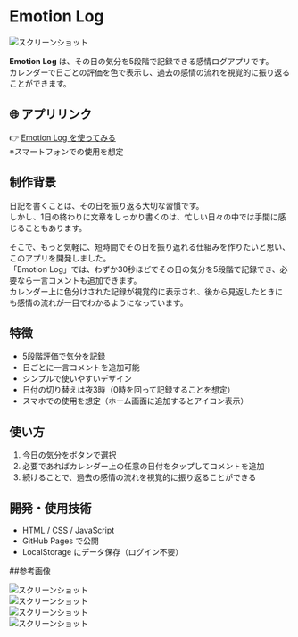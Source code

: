 # Emotion Log

![スクリーンショット](image/icon2.png)

**Emotion Log** は、その日の気分を5段階で記録できる感情ログアプリです。  
カレンダーで日ごとの評価を色で表示し、過去の感情の流れを視覚的に振り返ることができます。

## 🌐 アプリリンク

👉 [Emotion Log を使ってみる](https://terakooooou.github.io/Emotion-Log/)  
※スマートフォンでの使用を想定

## 制作背景

日記を書くことは、その日を振り返る大切な習慣です。  
しかし、1日の終わりに文章をしっかり書くのは、忙しい日々の中では手間に感じることもあります。

そこで、もっと気軽に、短時間でその日を振り返れる仕組みを作りたいと思い、このアプリを開発しました。  
「Emotion Log」では、わずか30秒ほどでその日の気分を5段階で記録でき、必要なら一言コメントも追加できます。  
カレンダー上に色分けされた記録が視覚的に表示され、後から見返したときにも感情の流れが一目でわかるようになっています。

## 特徴

- 5段階評価で気分を記録  
- 日ごとに一言コメントを追加可能  
- シンプルで使いやすいデザイン  
- 日付の切り替えは夜3時（0時を回って記録することを想定）  
- スマホでの使用を想定（ホーム画面に追加するとアイコン表示）  

## 使い方

1. 今日の気分をボタンで選択  
2. 必要であればカレンダー上の任意の日付をタップしてコメントを追加  
3. 続けることで、過去の感情の流れを視覚的に振り返ることができる  

## 開発・使用技術

- HTML / CSS / JavaScript  
- GitHub Pages で公開  
- LocalStorage にデータ保存（ログイン不要）  

##参考画像

![スクリーンショット](image/IMG_8547.png)  
![スクリーンショット](image/IMG_8529.jpeg)  
![スクリーンショット](image/IMG_8548.jpeg)  
![スクリーンショット](image/IMG_8549.jpeg) 